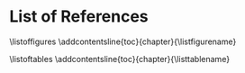 # List of References

<!-- {#refs} -->

\listoffigures
\addcontentsline{toc}{chapter}{\listfigurename}

\listoftables
\addcontentsline{toc}{chapter}{\listtablename}

